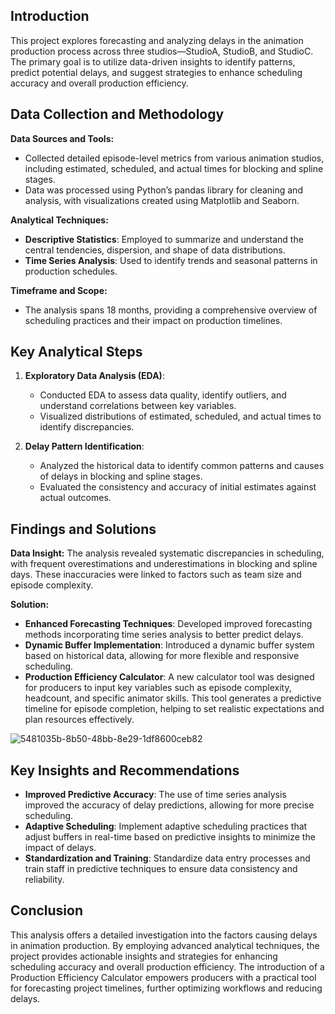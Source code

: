 ## **Introduction**

This project explores forecasting and analyzing delays in the animation production process across three studios—StudioA, StudioB, and StudioC. The primary goal is to utilize data-driven insights to identify patterns, predict potential delays, and suggest strategies to enhance scheduling accuracy and overall production efficiency.

## **Data Collection and Methodology**

**Data Sources and Tools:**
- Collected detailed episode-level metrics from various animation studios, including estimated, scheduled, and actual times for blocking and spline stages.
- Data was processed using Python’s pandas library for cleaning and analysis, with visualizations created using Matplotlib and Seaborn.

**Analytical Techniques:**
- **Descriptive Statistics**: Employed to summarize and understand the central tendencies, dispersion, and shape of data distributions.
- **Time Series Analysis**: Used to identify trends and seasonal patterns in production schedules.

**Timeframe and Scope:**
- The analysis spans 18 months, providing a comprehensive overview of scheduling practices and their impact on production timelines.

## **Key Analytical Steps**

1. **Exploratory Data Analysis (EDA)**:
   - Conducted EDA to assess data quality, identify outliers, and understand correlations between key variables.
   - Visualized distributions of estimated, scheduled, and actual times to identify discrepancies.

2. **Delay Pattern Identification**:
   - Analyzed the historical data to identify common patterns and causes of delays in blocking and spline stages.
   - Evaluated the consistency and accuracy of initial estimates against actual outcomes.

## **Findings and Solutions**

**Data Insight:**
The analysis revealed systematic discrepancies in scheduling, with frequent overestimations and underestimations in blocking and spline days. These inaccuracies were linked to factors such as team size and episode complexity.

**Solution:**
- **Enhanced Forecasting Techniques**: Developed improved forecasting methods incorporating time series analysis to better predict delays.
- **Dynamic Buffer Implementation**: Introduced a dynamic buffer system based on historical data, allowing for more flexible and responsive scheduling.
- **Production Efficiency Calculator**: A new calculator tool was designed for producers to input key variables such as episode complexity, headcount, and specific animator skills. This tool generates a predictive timeline for episode completion, helping to set realistic expectations and plan resources effectively.

![5481035b-8b50-48bb-8e29-1df8600ceb82](https://github.com/user-attachments/assets/31c929df-c018-4576-8c9e-7a9980813422)

## **Key Insights and Recommendations**

- **Improved Predictive Accuracy**: The use of time series analysis improved the accuracy of delay predictions, allowing for more precise scheduling.
- **Adaptive Scheduling**: Implement adaptive scheduling practices that adjust buffers in real-time based on predictive insights to minimize the impact of delays.
- **Standardization and Training**: Standardize data entry processes and train staff in predictive techniques to ensure data consistency and reliability.

## **Conclusion**

This analysis offers a detailed investigation into the factors causing delays in animation production. By employing advanced analytical techniques, the project provides actionable insights and strategies for enhancing scheduling accuracy and overall production efficiency. The introduction of a Production Efficiency Calculator empowers producers with a practical tool for forecasting project timelines, further optimizing workflows and reducing delays.
